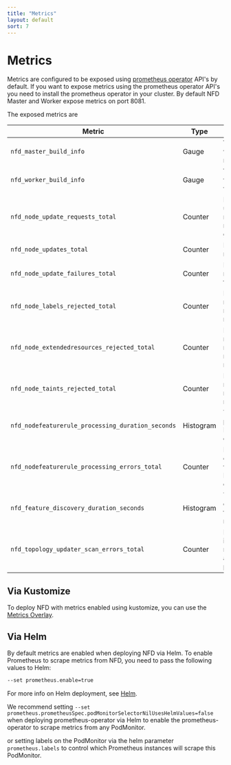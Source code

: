```yaml
---
title: "Metrics"
layout: default
sort: 7
---
```


# Metrics

Metrics are configured to be exposed using [prometheus operator](https://github.com/prometheus-operator/prometheus-operator)
API's by default. If you want to expose metrics using the prometheus operator
API's you need to install the prometheus operator in your cluster.
By default NFD Master and Worker expose metrics on port 8081.

The exposed metrics are

| Metric                                            | Type      | Description
| ------------------------------------------------- | --------- | ---------------------------------------
| `nfd_master_build_info`                           | Gauge     | Version from which nfd-master was built
| `nfd_worker_build_info`                           | Gauge     | Version from which nfd-worker was built
| `nfd_node_update_requests_total`                  | Counter   | Number of node update requests received by the master over gRPC
| `nfd_node_updates_total`                          | Counter   | Number of nodes updated
| `nfd_node_update_failures_total`                  | Counter   | Number of nodes update failures
| `nfd_node_labels_rejected_total`                  | Counter   | Number of nodes labels rejected by nfd-master
| `nfd_node_extendedresources_rejected_total`       | Counter   | Number of nodes extended resources rejected by nfd-master
| `nfd_node_taints_rejected_total`                  | Counter   | Number of nodes taints rejected by nfd-master
| `nfd_nodefeaturerule_processing_duration_seconds` | Histogram | Time taken to process NodeFeatureRule objects
| `nfd_nodefeaturerule_processing_errors_total`     | Counter   | Number or errors encountered while processing NodeFeatureRule objects
| `nfd_feature_discovery_duration_seconds`          | Histogram | Time taken to discover features on a node
| `nfd_topology_updater_scan_errors_total`          | Counter   | Number of errors in scanning resource allocation of pods.

## Via Kustomize

To deploy NFD with metrics enabled using kustomize, you can use the
[Metrics Overlay](kustomize.md#metrics).

## Via Helm

By default metrics are enabled when deploying NFD via Helm. To enable Prometheus
to scrape metrics from NFD, you need to pass the following values to Helm:

```bash
--set prometheus.enable=true
```

For more info on Helm deployment, see [Helm](helm.md).

We recommend setting
`--set prometheus.prometheusSpec.podMonitorSelectorNilUsesHelmValues=false`
when deploying prometheus-operator via Helm to enable the prometheus-operator
to scrape metrics from any PodMonitor.

or setting labels on the PodMonitor via the helm parameter `prometheus.labels`
to control which Prometheus instances will scrape this PodMonitor.
